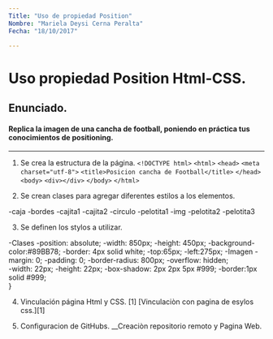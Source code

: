 ```yaml
---
Title: "Uso de propiedad Position"
Nombre: "Mariela Deysi Cerna Peralta"
Fecha: "18/10/2017"

---
```


# Uso propiedad Position Html-CSS.

## Enunciado.

#### Replica la imagen de una cancha de football, poniendo en práctica tus conocimientos de positioning.

***

1. Se crea la estructura de la página.
`<!DOCTYPE html>`
`<html>`
`<head>`
`<meta charset="utf-8">`
`<title>Posicion cancha de Football</title>`
`</head>`
`<body>`
`<div></div>`
`</body>`
`</html>`

2. Se crean clases para agregar diferentes estilos a los elementos.

-caja
    -bordes
    -cajita1 
    -cajita2 
    -circulo 
    -pelotita1
        -img 
    -pelotita2
    -pelotita3


3. Se definen los stylos a utilizar.
    
-Clases
    -position: absolute;
    -width: 850px;
    -height: 450px;
    -background-color:#89BB78;
    -border: 4px solid white;
    -top:65px;
    -left:275px;
-Imagen
    -margin: 0;
    -padding: 0;
    -border-radius: 800px;
    -overflow: hidden;       
    -width: 22px;
    -height: 22px;
    -box-shadow: 2px 2px 5px #999; 
    -border:1px solid #999;     
}

4. Vinculación página Html y CSS.
[1]<link rel="stylesheet" href="css/style.css">
[Vinculaciòn con pagina de esylos css.][1]

5. Configuracion de GitHubs.
__Creaciòn repositorio remoto y Pagina Web.
  
 
